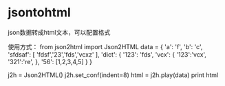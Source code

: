 # jsontohtml
json数据转成html文本，可以配置格式

使用方式：
from json2html import Json2HTML
data = {
  'a': 'f',
    'b': 'c',
    'sfdsaf': [
	    'fdsf','23','fds','vcxz'
    ],
    'dict': {
	    '123': 'fds',
        'vcx': {
	        '123':'vcx',
            '321':'re',
        },
        '56': [1,2,3,4,5]
    }
}

j2h = Json2HTML()
j2h.set_conf(indent=8)
html = j2h.play(data)
print html
